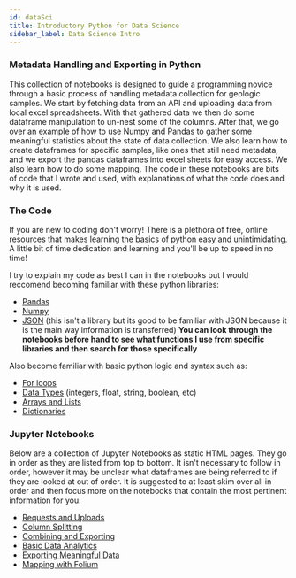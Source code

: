 ```yaml
---
id: dataSci
title: Introductory Python for Data Science
sidebar_label: Data Science Intro
---
```


### Metadata Handling and Exporting in Python

This collection of notebooks is designed to guide a programming novice through a basic process of handling metadata collection for geologic samples. We start by fetching data from an API and uploading data from local excel spreadsheets. With that gathered data we then do some dataframe manipulation to un-nest some of the columns. After that, we go over an example of how to use Numpy and Pandas to gather some meaningful statistics about the state of data collection. We also learn how to create dataframes for specific samples, like ones that still need metadata, and we export the pandas dataframes into excel sheets for easy access. We also learn how to do some mapping. The code in these notebooks are bits of code that I wrote and used, with explanations of what the code does and why it is used.

### The Code

If you are new to coding don't worry! There is a plethora of free, online resources that makes learning the basics of python easy and unintimidating. A little bit of time dedication and learning and you'll be up to speed in no time!

I try to explain my code as best I can in the notebooks but I would reccomend becoming familiar with these python libraries:

- [Pandas](https://pandas.pydata.org/)
- [Numpy](https://numpy.org/)
- [JSON](https://www.w3schools.com/whatis/whatis_json.asp) (this isn't a library but its good to be familiar with JSON because it is the main way information is transferred)
  **You can look through the notebooks before hand to see what functions I use from specific libraries and then search for those specifically**

Also become familiar with basic python logic and syntax such as:

- [For loops](https://www.w3schools.com/python/python_for_loops.asp)
- [Data Types](https://realpython.com/python-data-types/) (integers, float, string, boolean, etc)
- [Arrays and Lists](https://www.w3schools.com/python/python_arrays.asp)
- [Dictionaries](https://www.w3schools.com/python/python_dictionaries.asp)

### Jupyter Notebooks

Below are a collection of Jupyter Notebooks as static HTML pages. They go in order as they are listed from top to bottom. It isn't necessary to follow in order, however it may be unclear what dataframes are being referred to if they are looked at out of order. It is suggested to at least skim over all in order and then focus more on the notebooks that contain the most pertinent information for you.

- [Requests and Uploads](/docs/datascience/requestsUploads)
- [Column Splitting](/docs/datascience/columnSplit)
- [Combining and Exporting](/docs/datascience/combine)
- [Basic Data Analytics](/docs/datascience/dataAnalytics)
- [Exporting Meaningful Data](/docs/datascience/export)
- [Mapping with Folium](/docs/datascience/mapping)
